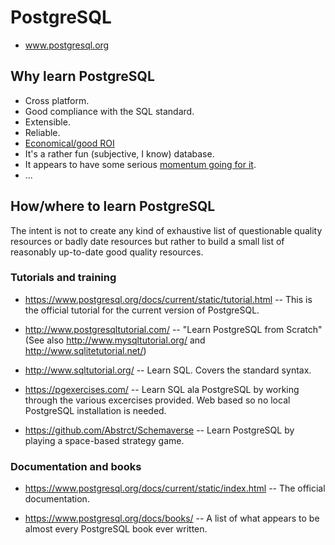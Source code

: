 # PostgreSQL

 * www.postgresql.org

## Why learn PostgreSQL

 * Cross platform.
 * Good compliance with the SQL standard.
 * Extensible.
 * Reliable.
 * [Economical/good ROI](https://www.enterprisedb.com/resources/white-papers/economic-and-business-advantages-edb-postgres-database-solutions)
 * It's a rather fun (subjective, I know) database.
 * It appears to have some serious [momentum going for it](popularity.md).
 * ...

## How/where to learn PostgreSQL

The intent is not to create any kind of exhaustive list of questionable
quality resources or badly date resources but rather to build a small
list of reasonably up-to-date good quality resources.

### Tutorials and training

 * https://www.postgresql.org/docs/current/static/tutorial.html -- This
    is the official tutorial for the current version of PostgreSQL.

 * http://www.postgresqltutorial.com/ -- "Learn PostgreSQL from Scratch"
    (See also http://www.mysqltutorial.org/ and http://www.sqlitetutorial.net/)

 * http://www.sqltutorial.org/ -- Learn SQL. Covers the standard syntax.

 * https://pgexercises.com/ -- Learn SQL ala PostgreSQL by working
    through the various excercises provided. Web based so no local
    PostgreSQL installation is needed.

 * https://github.com/Abstrct/Schemaverse -- Learn PostgreSQL by
    playing a space-based strategy game.

### Documentation and books

 * https://www.postgresql.org/docs/current/static/index.html -- The
    official documentation.

 * https://www.postgresql.org/docs/books/ -- A list of what appears to
    be almost every PostgreSQL book ever written.

